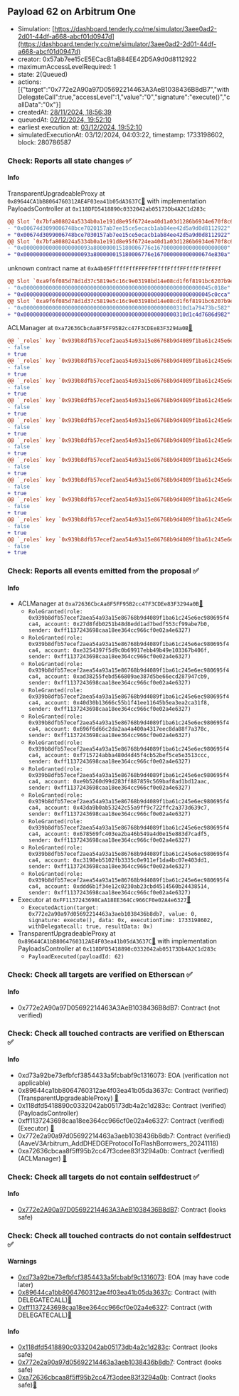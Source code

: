 ## Payload 62 on Arbitrum One

- Simulation: [https://dashboard.tenderly.co/me/simulator/3aee0ad2-2d01-44df-a668-abcf01d0947d](https://dashboard.tenderly.co/me/simulator/3aee0ad2-2d01-44df-a668-abcf01d0947d)
- creator: 0x57ab7ee15cE5ECacB1aB84EE42D5A9d0d8112922
- maximumAccessLevelRequired: 1
- state: 2(Queued)
- actions: [{"target":"0x772e2A90a97D05692214463A3AeB1038436B8dB7","withDelegateCall":true,"accessLevel":1,"value":"0","signature":"execute()","callData":"0x"}]
- createdAt: [28/11/2024, 18:56:39](https://arbiscan.io/tx/0xf72af414452e266b032d11ca3ae1eec1d6197aebe95655b3847c3e16081fc98c)
- queuedAt: [02/12/2024, 19:52:10](https://arbiscan.io/tx/0xe6e9709a523c79803c85509ce0fbebe910abfb9f09c54642e795f9cf7e6e0cb8)
- earliest execution at: [03/12/2024, 19:52:10](https://www.epochconverter.com/countdown?q=1733255530)
- simulatedExecutionAt: 03/12/2024, 04:03:22, timestamp: 1733198602, block: 280786587
### Check: Reports all state changes :white_check_mark:

#### Info


TransparentUpgradeableProxy at `0x89644CA1bB8064760312AE4F03ea41b05dA3637C`[:ghost:](https://github.com/bgd-labs/aave-address-book "GovernanceV3Arbitrum.PAYLOADS_CONTROLLER") with implementation PayloadsController at `0x118DFD5418890c0332042ab05173Db4A2C1d283c`
```diff
@@ Slot `0x7bfa808024a5334b0a1e191d8e95f6724ea40d1a03d1286b6934e670f8c6924b` @@
- "0x00674d3099006748bce7020157ab7ee15ce5ecacb1ab84ee42d5a9d0d8112922"
+ "0x00674d3099006748bce7030157ab7ee15ce5ecacb1ab84ee42d5a9d0d8112922"
@@ Slot `0x7bfa808024a5334b0a1e191d8e95f6724ea40d1a03d1286b6934e670f8c6924c` @@
- "0x000000000000000000093a800000015180006776e16700000000000000000000"
+ "0x000000000000000000093a800000015180006776e167000000000000674e830a"
```

unknown contract name at `0xA4b05FffffFffFFFFfFFfffFfffFFfffFfFfFFFf`
```diff
@@ Slot `0xa9f6f085d78d1d37c5819e5c16c9e03198bd14e08cd1f6f8191bc6207b9e9706` @@
- "0x00000000000000000000000000000000000000000000000000000000045c018e"
+ "0x00000000000000000000000000000000000000000000000000000000045c0cca"
@@ Slot `0xa9f6f085d78d1d37c5819e5c16c9e03198bd14e08cd1f6f8191bc6207b9e970b` @@
- "0x000000000000000000000000000000000000000000000000310d1a79473bc582"
+ "0x000000000000000000000000000000000000000000000000310d1c4d7686d982"
```

ACLManager at `0xa72636CbcAa8F5FF95B2cc47F3CDEe83F3294a0B`[:ghost:](https://github.com/bgd-labs/aave-address-book "AaveV3Arbitrum.ACL_MANAGER")
```diff
@@ `_roles` key `0x939b8dfb57ecef2aea54a93a15e86768b9d4089f1ba61c245e6ec980695f4ca4.members.0x27d8fdb0251b48d8edd1ad7bedf553cf99abe7b0` @@
- false
+ true
@@ `_roles` key `0x939b8dfb57ecef2aea54a93a15e86768b9d4089f1ba61c245e6ec980695f4ca4.members.0x40d30b13666c55b1f41ee11645b5ea3ea2ca31f8` @@
- false
+ true
@@ `_roles` key `0x939b8dfb57ecef2aea54a93a15e86768b9d4089f1ba61c245e6ec980695f4ca4.members.0x43da9b0ab53242c55a9ff9c722ffc2a373d639c7` @@
- false
+ true
@@ `_roles` key `0x939b8dfb57ecef2aea54a93a15e86768b9d4089f1ba61c245e6ec980695f4ca4.members.0x678569fc403ea2ba46b549a4d0e15e883d7cadf5` @@
- false
+ true
@@ `_roles` key `0x939b8dfb57ecef2aea54a93a15e86768b9d4089f1ba61c245e6ec980695f4ca4.members.0x696f6d66c2da2aa4a400a4317eec8da88f7a378c` @@
- false
+ true
@@ `_roles` key `0x939b8dfb57ecef2aea54a93a15e86768b9d4089f1ba61c245e6ec980695f4ca4.members.0xad38255febd566809ae387d5be66ecd287947cb9` @@
- false
+ true
@@ `_roles` key `0x939b8dfb57ecef2aea54a93a15e86768b9d4089f1ba61c245e6ec980695f4ca4.members.0xc3198eb5102fb3335c0e911ef1da4bc07e403dd1` @@
- false
+ true
@@ `_roles` key `0x939b8dfb57ecef2aea54a93a15e86768b9d4089f1ba61c245e6ec980695f4ca4.members.0xddd6b1f34e12c0230ab23cbd4514560b24438514` @@
- false
+ true
@@ `_roles` key `0x939b8dfb57ecef2aea54a93a15e86768b9d4089f1ba61c245e6ec980695f4ca4.members.0xe3254397f5d9c0b69917ebb49b49e103367b406f` @@
- false
+ true
@@ `_roles` key `0x939b8dfb57ecef2aea54a93a15e86768b9d4089f1ba61c245e6ec980695f4ca4.members.0xe9b5260d99d283ff887859c569baf8ad1bd12aac` @@
- false
+ true
@@ `_roles` key `0x939b8dfb57ecef2aea54a93a15e86768b9d4089f1ba61c245e6ec980695f4ca4.members.0xf715724abba480d4d45f4cb52bef5ce5e3513ccc` @@
- false
+ true
```


### Check: Reports all events emitted from the proposal :white_check_mark:

#### Info

- ACLManager at `0xa72636CbcAa8F5FF95B2cc47F3CDEe83F3294a0B`[:ghost:](https://github.com/bgd-labs/aave-address-book "AaveV3Arbitrum.ACL_MANAGER")
  - `RoleGranted(role: 0x939b8dfb57ecef2aea54a93a15e86768b9d4089f1ba61c245e6ec980695f4ca4, account: 0x27d8fdb0251b48d8edd1ad7bedf553cf99abe7b0, sender: 0xff1137243698caa18ee364cc966cf0e02a4e6327)`
  - `RoleGranted(role: 0x939b8dfb57ecef2aea54a93a15e86768b9d4089f1ba61c245e6ec980695f4ca4, account: 0xe3254397f5d9c0b69917ebb49b49e103367b406f, sender: 0xff1137243698caa18ee364cc966cf0e02a4e6327)`
  - `RoleGranted(role: 0x939b8dfb57ecef2aea54a93a15e86768b9d4089f1ba61c245e6ec980695f4ca4, account: 0xad38255febd566809ae387d5be66ecd287947cb9, sender: 0xff1137243698caa18ee364cc966cf0e02a4e6327)`
  - `RoleGranted(role: 0x939b8dfb57ecef2aea54a93a15e86768b9d4089f1ba61c245e6ec980695f4ca4, account: 0x40d30b13666c55b1f41ee11645b5ea3ea2ca31f8, sender: 0xff1137243698caa18ee364cc966cf0e02a4e6327)`
  - `RoleGranted(role: 0x939b8dfb57ecef2aea54a93a15e86768b9d4089f1ba61c245e6ec980695f4ca4, account: 0x696f6d66c2da2aa4a400a4317eec8da88f7a378c, sender: 0xff1137243698caa18ee364cc966cf0e02a4e6327)`
  - `RoleGranted(role: 0x939b8dfb57ecef2aea54a93a15e86768b9d4089f1ba61c245e6ec980695f4ca4, account: 0xf715724abba480d4d45f4cb52bef5ce5e3513ccc, sender: 0xff1137243698caa18ee364cc966cf0e02a4e6327)`
  - `RoleGranted(role: 0x939b8dfb57ecef2aea54a93a15e86768b9d4089f1ba61c245e6ec980695f4ca4, account: 0xe9b5260d99d283ff887859c569baf8ad1bd12aac, sender: 0xff1137243698caa18ee364cc966cf0e02a4e6327)`
  - `RoleGranted(role: 0x939b8dfb57ecef2aea54a93a15e86768b9d4089f1ba61c245e6ec980695f4ca4, account: 0x43da9b0ab53242c55a9ff9c722ffc2a373d639c7, sender: 0xff1137243698caa18ee364cc966cf0e02a4e6327)`
  - `RoleGranted(role: 0x939b8dfb57ecef2aea54a93a15e86768b9d4089f1ba61c245e6ec980695f4ca4, account: 0x678569fc403ea2ba46b549a4d0e15e883d7cadf5, sender: 0xff1137243698caa18ee364cc966cf0e02a4e6327)`
  - `RoleGranted(role: 0x939b8dfb57ecef2aea54a93a15e86768b9d4089f1ba61c245e6ec980695f4ca4, account: 0xc3198eb5102fb3335c0e911ef1da4bc07e403dd1, sender: 0xff1137243698caa18ee364cc966cf0e02a4e6327)`
  - `RoleGranted(role: 0x939b8dfb57ecef2aea54a93a15e86768b9d4089f1ba61c245e6ec980695f4ca4, account: 0xddd6b1f34e12c0230ab23cbd4514560b24438514, sender: 0xff1137243698caa18ee364cc966cf0e02a4e6327)`
- Executor at `0xFF1137243698CaA18EE364Cc966CF0e02A4e6327`[:ghost:](https://github.com/bgd-labs/aave-address-book "AaveV3Arbitrum.ACL_ADMIN, GovernanceV3Arbitrum.EXECUTOR_LVL_1")
  - `ExecutedAction(target: 0x772e2a90a97d05692214463a3aeb1038436b8db7, value: 0, signature: execute(), data: 0x, executionTime: 1733198602, withDelegatecall: true, resultData: 0x)`
- TransparentUpgradeableProxy at `0x89644CA1bB8064760312AE4F03ea41b05dA3637C`[:ghost:](https://github.com/bgd-labs/aave-address-book "GovernanceV3Arbitrum.PAYLOADS_CONTROLLER") with implementation PayloadsController at `0x118DFD5418890c0332042ab05173Db4A2C1d283c`
  - `PayloadExecuted(payloadId: 62)`

### Check: Check all targets are verified on Etherscan :white_check_mark:

#### Info

- 0x772e2A90a97D05692214463A3AeB1038436B8dB7: Contract (not verified) 

### Check: Check all touched contracts are verified on Etherscan :white_check_mark:

#### Info

- 0xd73a92be73efbfcf3854433a5fcbabf9c1316073: EOA (verification not applicable)
- 0x89644ca1bb8064760312ae4f03ea41b05da3637c: Contract (verified) (TransparentUpgradeableProxy) [:ghost:](https://github.com/bgd-labs/aave-address-book "GovernanceV3Arbitrum.PAYLOADS_CONTROLLER")
- 0x118dfd5418890c0332042ab05173db4a2c1d283c: Contract (verified) (PayloadsController) 
- 0xff1137243698caa18ee364cc966cf0e02a4e6327: Contract (verified) (Executor) [:ghost:](https://github.com/bgd-labs/aave-address-book "AaveV3Arbitrum.ACL_ADMIN, GovernanceV3Arbitrum.EXECUTOR_LVL_1")
- 0x772e2a90a97d05692214463a3aeb1038436b8db7: Contract (verified) (AaveV3Arbitrum_AddDHEDGEProtocolToFlashBorrowers_20241118) 
- 0xa72636cbcaa8f5ff95b2cc47f3cdee83f3294a0b: Contract (verified) (ACLManager) [:ghost:](https://github.com/bgd-labs/aave-address-book "AaveV3Arbitrum.ACL_MANAGER")

### Check: Check all targets do not contain selfdestruct :white_check_mark:

#### Info

- [0x772e2A90a97D05692214463A3AeB1038436B8dB7](https://arbiscan.io/address/0x772e2A90a97D05692214463A3AeB1038436B8dB7): Contract (looks safe)

### Check: Check all touched contracts do not contain selfdestruct :white_check_mark:

#### Warnings

- [0xd73a92be73efbfcf3854433a5fcbabf9c1316073](https://arbiscan.io/address/0xd73a92be73efbfcf3854433a5fcbabf9c1316073): EOA (may have code later)
- [0x89644ca1bb8064760312ae4f03ea41b05da3637c](https://arbiscan.io/address/0x89644ca1bb8064760312ae4f03ea41b05da3637c): Contract (with DELEGATECALL)[:ghost:](https://github.com/bgd-labs/aave-address-book "GovernanceV3Arbitrum.PAYLOADS_CONTROLLER")
- [0xff1137243698caa18ee364cc966cf0e02a4e6327](https://arbiscan.io/address/0xff1137243698caa18ee364cc966cf0e02a4e6327): Contract (with DELEGATECALL)[:ghost:](https://github.com/bgd-labs/aave-address-book "AaveV3Arbitrum.ACL_ADMIN, GovernanceV3Arbitrum.EXECUTOR_LVL_1")

#### Info

- [0x118dfd5418890c0332042ab05173db4a2c1d283c](https://arbiscan.io/address/0x118dfd5418890c0332042ab05173db4a2c1d283c): Contract (looks safe)
- [0x772e2a90a97d05692214463a3aeb1038436b8db7](https://arbiscan.io/address/0x772e2a90a97d05692214463a3aeb1038436b8db7): Contract (looks safe)
- [0xa72636cbcaa8f5ff95b2cc47f3cdee83f3294a0b](https://arbiscan.io/address/0xa72636cbcaa8f5ff95b2cc47f3cdee83f3294a0b): Contract (looks safe)[:ghost:](https://github.com/bgd-labs/aave-address-book "AaveV3Arbitrum.ACL_MANAGER")

